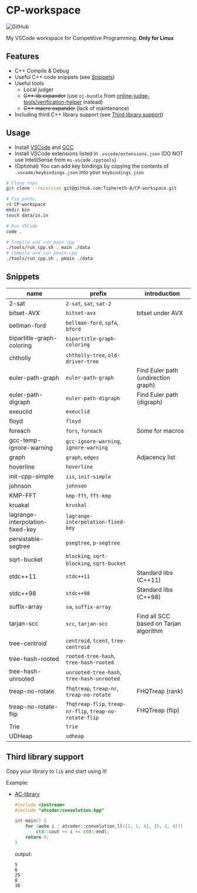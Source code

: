 # CP-workspace

![GitHub](https://img.shields.io/github/license/Tiphereth-A/CP-workspace)

My VSCode workspace for Competitive Programming. **Only for Linux**

## Features

- C++ Compile & Debug
- Useful C++ code snippets (see [Snippets](#Snippets))
- Useful tools
  - Local judger
  - ~~C++ lib expander~~ (use `oj-bundle` from [online-judge-tools/verification-helper](https://github.com/online-judge-tools/verification-helper) instead)
  - ~~C++ macro expander~~ (lack of maintenance)
- Including third C++ library support (see [Third library support](#Third%20library%20support))

## Usage

- Install [VSCode](https://code.visualstudio.com/) and [GCC](https://gcc.gnu.org/)
- Install VSCode extensions listed in `.vscode/extensions.json` (DO NOT use IntelliSense from `ms-vscode.cpptools`)
- (Optional) You can add key bindings by copying the contents of `.vscode/keybindings.json` into your `keybindings.json`

```bash
# Clone repo
git clone --recursive git@github.com:Tiphereth-A/CP-workspace.git

# Fix paths
cd CP-workspace
mkdir bin
touch data/in.in

# Run VSCode
code .

# Compile and run main.cpp
./tools/run_cpp.sh . main ./data
# Compile and run pmain.cpp
./tools/run_cpp.sh . pmain ./data
```

## Snippets

| name                             | prefix                                                   | introduction                           |
| -------------------------------- | -------------------------------------------------------- | -------------------------------------- |
| 2-sat                            | `2-sat`, `sat`, `sat-2`                                  |
| bitset-AVX                       | `bitset-avx`                                             | bitset under AVX                       |
| bellman-ford                     | `bellman-ford`, `spfa`, `bford`                          |
| bipartitle-graph-coloring        | `bipartitle-graph-coloring`                              |
| chtholly                         | `chtholly-tree`, `old-driver-tree`                       |
| euler-path-graph                 | `euler-path-graph`                                       | Find Euler path (undirection graph)    |
| euler-path-digraph               | `euler-path-digraph`                                     | Find Euler path (digraph)              |
| exeuclid                         | `exeuclid`                                               |
| floyd                            | `floyd`                                                  |
| foreach                          | `fors`, `foreach`                                        | Some for macros                        |
| gcc-temp-ignore-warning          | `gcc-ignore-warning`, `ignore-warning`                   |
| graph                            | `graph`, `edges`                                         | Adjacency list                         |
| hoverline                        | `hoverline`                                              |
| init-cpp-simple                  | `iis`, `init-simple`                                     |
| johnson                          | `johnson`                                                |
| KMP-FFT                          | `kmp-fft`, `fft-kmp`                                     |
| kruakal                          | `kruskal`                                                |
| lagrange-interpolation-fixed-key | `lagrange-interpolation-fixed-key`                       |
| persistable-segtree              | `psegtree`, `p-segtree`                                  |
| sqrt-bucket                      | `blocking`, `sqrt-blocking`, `sqrt-bucket`               |
| stdc++11                         | `stdc++11`                                               | Standard libs (C++11)                  |
| stdc++98                         | `stdc++98`                                               | Standard libs (C++98)                  |
| suffix-array                     | `sa`, `suffix-array`                                     |
| tarjan-scc                       | `scc`, `tarjan-scc`                                      | Find all SCC based on Tarjan algorithm |
| tree-centroid                    | `centroid`, `tcent`, `tree-centroid`                     |
| tree-hash-rooted                 | `rooted-tree-hash`, `tree-hash-rooted`                   |
| tree-hash-unrooted               | `unrooted-tree-hash`, `tree-hash-unrooted`               |
| treap-no-rotate                  | `fhqtreap`, `treap-nr`, `treap-no-rotate`                | FHQTreap (rank)                        |
| treap-no-rotate-flip             | `fhqtreap-flip`, `treap-nr-flip`, `treap-no-rotate-flip` | FHQTreap (flip)                        |
| Trie                             | `trie`                                                   |
| UDHeap                           | `udheap`                                                 |

## Third library support

Copy your library to `lib` and start using it!

Example:

- [AC-library](https://github.com/atcoder/ac-library)

  ```cpp
  #include <iostream>
  #include "atcoder/convolution.hpp"

  int main() {
      for (auto i : atcoder::convolution_ll({1, 1, 4}, {5, 1, 4}))
          std::cout << i << std::endl;
      return 0;
  }
  ```

  output:

  ```text
  5
  6
  25
  8
  16
  ```
